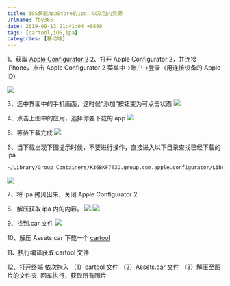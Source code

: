```yaml
---
title: iOS获取AppStore的ipa，以及包内资源
urlname: fby365
date: 2019-09-13 21:41:04 +0800
tags: [cartool,iOS,ipa]
categories: [移动端]
---
```


1、获取 [Apple Configurator 2](https://apps.apple.com/cn/app/apple-configurator-2/id1037126344?mt=12)
2、打开 Apple Configurator 2，并连接 iPhone，点击 Apple Configurator 2 菜单中->账户->登录（用连接设备的 Apple ID）

<!-- more -->

![](https://cdn.nlark.com/yuque/0/2020/png/1028501/1602937269494-19bacd8e-5d80-4e30-9e3a-8b5db57e1cb8.png#align=left&display=inline&height=326&margin=%5Bobject%20Object%5D&originHeight=326&originWidth=646&size=0&status=done&style=none&width=646)

3、选中界面中的手机画面，这时候“添加”按钮变为可点击状态
![](https://cdn.nlark.com/yuque/0/2020/png/1028501/1602937270549-cfef8933-029d-45f5-a598-b2dab67bb832.png#align=left&display=inline&height=1450&margin=%5Bobject%20Object%5D&originHeight=1450&originWidth=2004&size=0&status=done&style=none&width=2004)

4、点击上图中的应用，选择你要下载的 app
![](https://cdn.nlark.com/yuque/0/2020/png/1028501/1602937269556-79f86f4b-946c-4d40-8c0c-ee64167d448b.png#align=left&display=inline&height=1430&margin=%5Bobject%20Object%5D&originHeight=1430&originWidth=1904&size=0&status=done&style=none&width=1904)

5、等待下载完成
![](https://cdn.nlark.com/yuque/0/2020/png/1028501/1602937269684-872bba53-97f0-4255-80fe-76bdf8d04080.png#align=left&display=inline&height=1430&margin=%5Bobject%20Object%5D&originHeight=1430&originWidth=1962&size=0&status=done&style=none&width=1962)

6、当下载出现下图提示时候，不要进行操作，直接进入以下目录查找已经下载的 ipa

```bash
~/Library/Group Containers/K36BKF7T3D.group.com.apple.configurator/Library/Caches/Assets/TemporaryItems/MobileApps/
```

![](https://cdn.nlark.com/yuque/0/2020/png/1028501/1602937269467-ad2a96ba-a10b-49cb-bba2-d8bc3c398c08.png#align=left&display=inline&height=721&margin=%5Bobject%20Object%5D&originHeight=721&originWidth=655&size=0&status=done&style=none&width=655)

7、将 ipa 拷贝出来，关闭 Apple Configurator 2

8、解压获取 ipa 内的内容。
![](https://cdn.nlark.com/yuque/0/2020/png/1028501/1602937269563-522d01b4-d1b3-4184-b09a-32473bca2c57.png#align=left&display=inline&height=570&margin=%5Bobject%20Object%5D&originHeight=570&originWidth=886&size=0&status=done&style=none&width=886)
![](https://cdn.nlark.com/yuque/0/2020/png/1028501/1602937269576-6c286e38-47a6-4419-93ef-c20c99a5977c.png#align=left&display=inline&height=318&margin=%5Bobject%20Object%5D&originHeight=318&originWidth=1086&size=0&status=done&style=none&width=1086)

9、找到.car 文件
![](https://cdn.nlark.com/yuque/0/2020/png/1028501/1602937269481-8eea5ba4-d8f8-4001-b768-473bfba51efb.png#align=left&display=inline&height=540&margin=%5Bobject%20Object%5D&originHeight=540&originWidth=392&size=0&status=done&style=none&width=392)

10、解压 Assets.car
下载一个 [cartool](https://github.com/steventroughtonsmith/cartool)

11、执行编译获取 cartool 文件

12、打开终端 依次拖入 （1）cartool 文件 （2）Assets.car 文件 （3）解压至图片的文件夹. 回车执行，获取所有图片
